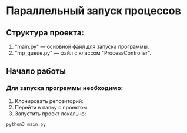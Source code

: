 # Параллельный запуск процессов

## Структура проекта:

1. "main.py" — основной файл для запуска программы.
2. "mp_queue.py" — файл с классом "ProcessController".

## Начало работы
### Для запуска программы необходимо:
1. Клонировать репозиторий:
2. Перейти в папку с проектом:
3. Запустить проект локально:
```
python3 main.py
```
